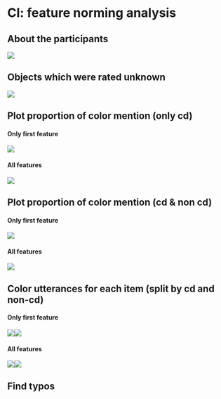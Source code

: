 CI: feature norming analysis
================

About the participants
----------------------

![](analysis_files/figure-markdown_github/subj-1.png)

Objects which were rated unknown
--------------------------------

![](analysis_files/figure-markdown_github/obj_unknown-1.png)

Plot proportion of color mention (only cd)
------------------------------------------

#### Only first feature

![](analysis_files/figure-markdown_github/plot%20first%20feature%20cdonly-1.png)

#### All features

![](analysis_files/figure-markdown_github/plot%20all%20features%20cdonly-1.png)

Plot proportion of color mention (cd & non cd)
----------------------------------------------

#### Only first feature

![](analysis_files/figure-markdown_github/plot%20first%20feature%20all-1.png)

#### All features

![](analysis_files/figure-markdown_github/plot%20all%20features%20all-1.png)

Color utterances for each item (split by cd and non-cd)
-------------------------------------------------------

#### Only first feature

![](analysis_files/figure-markdown_github/first%20feature%20colors-1.png)![](analysis_files/figure-markdown_github/first%20feature%20colors-2.png)

#### All features

![](analysis_files/figure-markdown_github/all%20features%20colors-1.png)![](analysis_files/figure-markdown_github/all%20features%20colors-2.png)

Find typos
----------
